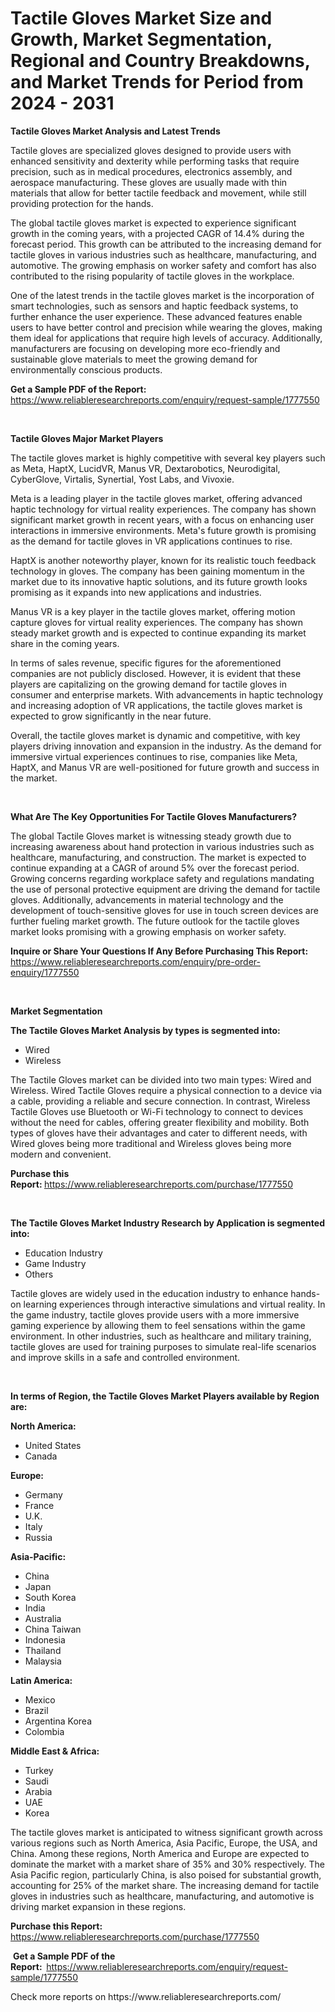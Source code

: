 <p><h1>Tactile Gloves Market Size and Growth, Market Segmentation, Regional and Country Breakdowns, and Market Trends for Period from 2024 -  2031</h1></p><p><strong>Tactile Gloves Market Analysis and Latest Trends</strong></p>
<p><p>Tactile gloves are specialized gloves designed to provide users with enhanced sensitivity and dexterity while performing tasks that require precision, such as in medical procedures, electronics assembly, and aerospace manufacturing. These gloves are usually made with thin materials that allow for better tactile feedback and movement, while still providing protection for the hands.</p><p>The global tactile gloves market is expected to experience significant growth in the coming years, with a projected CAGR of 14.4% during the forecast period. This growth can be attributed to the increasing demand for tactile gloves in various industries such as healthcare, manufacturing, and automotive. The growing emphasis on worker safety and comfort has also contributed to the rising popularity of tactile gloves in the workplace.</p><p>One of the latest trends in the tactile gloves market is the incorporation of smart technologies, such as sensors and haptic feedback systems, to further enhance the user experience. These advanced features enable users to have better control and precision while wearing the gloves, making them ideal for applications that require high levels of accuracy. Additionally, manufacturers are focusing on developing more eco-friendly and sustainable glove materials to meet the growing demand for environmentally conscious products.</p></p>
<p><strong>Get a Sample PDF of the Report:&nbsp;</strong> <a href="https://www.reliableresearchreports.com/enquiry/request-sample/1777550">https://www.reliableresearchreports.com/enquiry/request-sample/1777550</a></p>
<p>&nbsp;</p>
<p><strong>Tactile Gloves Major Market Players</strong></p>
<p><p>The tactile gloves market is highly competitive with several key players such as Meta, HaptX, LucidVR, Manus VR, Dextarobotics, Neurodigital, CyberGlove, Virtalis, Synertial, Yost Labs, and Vivoxie.</p><p>Meta is a leading player in the tactile gloves market, offering advanced haptic technology for virtual reality experiences. The company has shown significant market growth in recent years, with a focus on enhancing user interactions in immersive environments. Meta's future growth is promising as the demand for tactile gloves in VR applications continues to rise.</p><p>HaptX is another noteworthy player, known for its realistic touch feedback technology in gloves. The company has been gaining momentum in the market due to its innovative haptic solutions, and its future growth looks promising as it expands into new applications and industries.</p><p>Manus VR is a key player in the tactile gloves market, offering motion capture gloves for virtual reality experiences. The company has shown steady market growth and is expected to continue expanding its market share in the coming years.</p><p>In terms of sales revenue, specific figures for the aforementioned companies are not publicly disclosed. However, it is evident that these players are capitalizing on the growing demand for tactile gloves in consumer and enterprise markets. With advancements in haptic technology and increasing adoption of VR applications, the tactile gloves market is expected to grow significantly in the near future.</p><p>Overall, the tactile gloves market is dynamic and competitive, with key players driving innovation and expansion in the industry. As the demand for immersive virtual experiences continues to rise, companies like Meta, HaptX, and Manus VR are well-positioned for future growth and success in the market.</p></p>
<p>&nbsp;</p>
<p><strong>What Are The Key Opportunities For Tactile Gloves Manufacturers?</strong></p>
<p><p>The global Tactile Gloves market is witnessing steady growth due to increasing awareness about hand protection in various industries such as healthcare, manufacturing, and construction. The market is expected to continue expanding at a CAGR of around 5% over the forecast period. Growing concerns regarding workplace safety and regulations mandating the use of personal protective equipment are driving the demand for tactile gloves. Additionally, advancements in material technology and the development of touch-sensitive gloves for use in touch screen devices are further fueling market growth. The future outlook for the tactile gloves market looks promising with a growing emphasis on worker safety.</p></p>
<p><strong>Inquire or Share Your Questions If Any Before Purchasing This Report:</strong> <a href="https://www.reliableresearchreports.com/enquiry/pre-order-enquiry/1777550">https://www.reliableresearchreports.com/enquiry/pre-order-enquiry/1777550</a></p>
<p>&nbsp;</p>
<p><strong>Market Segmentation</strong></p>
<p><strong>The Tactile Gloves Market Analysis by types is segmented into:</strong></p>
<p><ul><li>Wired</li><li>Wireless</li></ul></p>
<p><p>The Tactile Gloves market can be divided into two main types: Wired and Wireless. Wired Tactile Gloves require a physical connection to a device via a cable, providing a reliable and secure connection. In contrast, Wireless Tactile Gloves use Bluetooth or Wi-Fi technology to connect to devices without the need for cables, offering greater flexibility and mobility. Both types of gloves have their advantages and cater to different needs, with Wired gloves being more traditional and Wireless gloves being more modern and convenient.</p></p>
<p><strong>Purchase this Report:&nbsp;</strong><a href="https://www.reliableresearchreports.com/purchase/1777550">https://www.reliableresearchreports.com/purchase/1777550</a></p>
<p>&nbsp;</p>
<p><strong>The Tactile Gloves Market Industry Research by Application is segmented into:</strong></p>
<p><ul><li>Education Industry</li><li>Game Industry</li><li>Others</li></ul></p>
<p><p>Tactile gloves are widely used in the education industry to enhance hands-on learning experiences through interactive simulations and virtual reality. In the game industry, tactile gloves provide users with a more immersive gaming experience by allowing them to feel sensations within the game environment. In other industries, such as healthcare and military training, tactile gloves are used for training purposes to simulate real-life scenarios and improve skills in a safe and controlled environment.</p></p>
<p>&nbsp;</p>
<p><strong>In terms of Region, the Tactile Gloves Market Players available by Region are:</strong></p>
<p>
    <p> <strong> North America: </strong>
        <ul>
            <li>United States</li>
            <li>Canada</li>
        </ul>
        </p> 
    <p> <strong> Europe: </strong>
        <ul>
            <li>Germany</li>
            <li>France</li>
            <li>U.K.</li>
            <li>Italy</li>
            <li>Russia</li>
        </ul>
        </p> 
    <p> <strong> Asia-Pacific: </strong>
        <ul>
            <li>China</li>
            <li>Japan</li>
            <li>South Korea</li>
            <li>India</li>
            <li>Australia</li>
            <li>China Taiwan</li>
            <li>Indonesia</li>
            <li>Thailand</li>
            <li>Malaysia</li>
        </ul>
        </p> 
    <p> <strong> Latin America: </strong>
        <ul>
            <li>Mexico</li>
            <li>Brazil</li>
            <li>Argentina Korea</li>
            <li>Colombia</li>
        </ul>
        </p> 
    <p> <strong> Middle East & Africa: </strong>
        <ul>
            <li>Turkey</li>
            <li>Saudi</li>
            <li>Arabia</li>
            <li>UAE</li>
            <li>Korea</li>
        </ul>
    </p>
    </p>
<p><p>The tactile gloves market is anticipated to witness significant growth across various regions such as North America, Asia Pacific, Europe, the USA, and China. Among these regions, North America and Europe are expected to dominate the market with a market share of 35% and 30% respectively. The Asia Pacific region, particularly China, is also poised for substantial growth, accounting for 25% of the market share. The increasing demand for tactile gloves in industries such as healthcare, manufacturing, and automotive is driving market expansion in these regions.</p></p>
<p><strong>Purchase this Report: </strong><a href="https://www.reliableresearchreports.com/purchase/1777550">https://www.reliableresearchreports.com/purchase/1777550</a></p>
<p>&nbsp;<strong>Get a Sample PDF of the Report:&nbsp;&nbsp;</strong><a href="https://www.reliableresearchreports.com/enquiry/request-sample/1777550">https://www.reliableresearchreports.com/enquiry/request-sample/1777550</a></p>
<p><strong></strong></p>
<p>Check more reports on https://www.reliableresearchreports.com/</p>